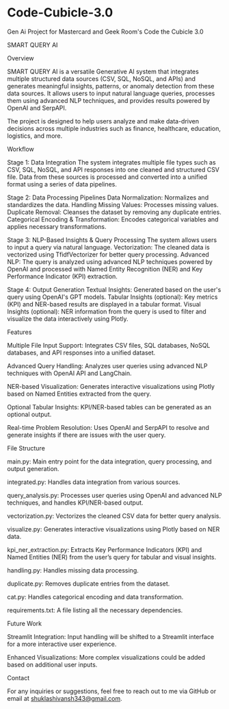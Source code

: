 # Code-Cubicle-3.0
Gen Ai Project for Mastercard and Geek Room's Code the Cubicle 3.0

SMART QUERY AI


Overview

SMART QUERY AI is a versatile Generative AI system that integrates multiple structured data sources (CSV, SQL, NoSQL, and APIs) and generates meaningful insights, patterns, or anomaly detection from these data sources. It allows users to input natural language queries, processes them using advanced NLP techniques, and provides results powered by OpenAI and SerpAPI.

The project is designed to help users analyze and make data-driven decisions across multiple industries such as finance, healthcare, education, logistics, and more.

Workflow


Stage 1: Data Integration
The system integrates multiple file types such as CSV, SQL, NoSQL, and API responses into one cleaned and structured CSV file.
Data from these sources is processed and converted into a unified format using a series of data pipelines.

Stage 2: Data Processing Pipelines
Data Normalization: Normalizes and standardizes the data.
Handling Missing Values: Processes missing values.
Duplicate Removal: Cleanses the dataset by removing any duplicate entries.
Categorical Encoding & Transformation: Encodes categorical variables and applies necessary transformations.

Stage 3: NLP-Based Insights & Query Processing
The system allows users to input a query via natural language.
Vectorization: The cleaned data is vectorized using TfidfVectorizer for better query processing.
Advanced NLP: The query is analyzed using advanced NLP techniques powered by OpenAI and processed with Named Entity Recognition (NER) and Key Performance Indicator (KPI) extraction.

Stage 4: Output Generation
Textual Insights: Generated based on the user's query using OpenAI's GPT models.
Tabular Insights (optional): Key metrics (KPI) and NER-based results are displayed in a tabular format.
Visual Insights (optional): NER information from the query is used to filter and visualize the data interactively using Plotly.


Features


Multiple File Input Support: Integrates CSV files, SQL databases, NoSQL databases, and API responses into a unified dataset.

Advanced Query Handling: Analyzes user queries using advanced NLP techniques with OpenAI API and LangChain.

NER-based Visualization: Generates interactive visualizations using Plotly based on Named Entities extracted from the query.

Optional Tabular Insights: KPI/NER-based tables can be generated as an optional output.

Real-time Problem Resolution: Uses OpenAI and SerpAPI to resolve and generate insights if there are issues with the user query.


File Structure


main.py: Main entry point for the data integration, query processing, and output generation.

integrated.py: Handles data integration from various sources.

query_analysis.py: Processes user queries using OpenAI and advanced NLP techniques, and handles KPI/NER-based output.

vectorization.py: Vectorizes the cleaned CSV data for better query analysis.

visualize.py: Generates interactive visualizations using Plotly based on NER data.

kpi_ner_extraction.py: Extracts Key Performance Indicators (KPI) and Named Entities (NER) from the user’s query for tabular and visual insights.

handling.py: Handles missing data processing.

duplicate.py: Removes duplicate entries from the dataset.

cat.py: Handles categorical encoding and data transformation.

requirements.txt: A file listing all the necessary dependencies.


Future Work


Streamlit Integration: Input handling will be shifted to a Streamlit interface for a more interactive user experience.

Enhanced Visualizations: More complex visualizations could be added based on additional user inputs.


Contact


For any inquiries or suggestions, feel free to reach out to me via GitHub or email at shuklashivansh343@gmail.com.
